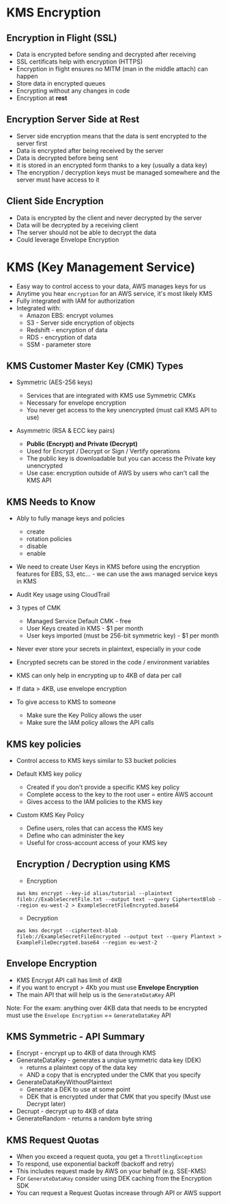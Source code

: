 # KMS Encryption

## Encryption in Flight (SSL)
* Data is encrypted before sending and decrypted after receiving 
* SSL certificats help with encryption (HTTPS)
* Encryption in flight ensures no MITM (man in the middle attach) can happen
* Store data in encrypted queues
* Encrypting without any changes in code
* Encryption at **rest**

## Encryption Server Side at Rest
* Server side encryption means that the data is sent encrypted to the server first
* Data is encrypted after being received by the server
* Data is decrypted before being sent
* it is stored in an encrypted form thanks to a key (usually a data key)
* The encryption / decryption keys must be managed somewhere and the server must have access to it 

## Client Side Encryption
* Data is encrypted by the client and never decrypted by the server
* Data will be decrypted by a receiving client
* The server should not be able to decrypt the data
* Could leverage Envelope Encryption

# KMS (Key Management Service)
* Easy way to control access to your data, AWS manages keys for us
* Anytime you hear `encryption` for an AWS service, it's most likely KMS
* Fully integrated with IAM for authorization
* Integrated with:
  * Amazon EBS: encrypt volumes
  * S3 - Server side encryption of objects
  * Redshift - encryption of data
  * RDS - encryption of data
  * SSM  - parameter store

## KMS Customer Master Key (CMK) Types 
* Symmetric (AES-256 keys)
  * Services that are integrated with KMS use Symmetric CMKs
  * Necessary for envelope encryption
  * You never get access to the key unencrypted (must call KMS API to use)

* Asymmetric (RSA & ECC key pairs)
  * **Public (Encrypt) and Private (Decrypt)**
  * Used for Encrypt / Decrypt or Sign / Vertify operations
  * The public key is downloadable but you can access the Private key unencrypted
  * Use case: encryption outside of AWS by users who can't call the KMS API


## KMS Needs to Know
* Ably to fully manage keys and policies
  * create
  * rotation policies
  * disable
  * enable
  
* We need to create User Keys in KMS before using the encryption features for EBS, S3, etc... - we can use the aws managed service keys in KMS

* Audit Key usage using CloudTrail
* 3 types of CMK 
  * Managed Service Default CMK - free
  * User Keys created in KMS - $1 per month
  * User keys imported (must be 256-bit symmetric key) - $1 per month
* Never ever store your secrets in plaintext, especially in your code
* Encrypted secrets can be stored in the code / environment variables
* KMS can only help in encrypting up to 4KB of data per call
* If data > 4KB, use envelope encryption
* To give access to KMS to someone 
  * Make sure the Key Policy allows the user
  * Make sure the IAM policy allows the API calls

## KMS key policies
* Control access to KMS keys similar to S3 bucket policies
* Default KMS key policy
  * Created if you don't provide a specific KMS key policy
  * Complete access to the key to the root user = entire AWS account
  * Gives access to the IAM policies to the KMS key

* Custom KMS Key Policy
  * Define users, roles that can access the KMS key
  * Define who can administer the key
  * Useful for cross-account access of your KMS key


  ## Encryption / Decryption using KMS
  * Encryption
  ```
  aws kms encrypt --key-id alias/tutorial --plaintext fileb://ExableSecretFile.txt --output text --query CiphertextBlob --region eu-west-2 > ExampleSecretFileEncrypted.base64
  ```

  * Decryption
  ```
  aws kms decrypt --ciphertext-blob fileb://ExampleSecretFileEncrypted --output text --query Plantext > ExampleFileDecrypted.base64 --region eu-west-2
  ```

## Envelope Encryption
* KMS Encrypt API call has limit of 4KB
* if you want to encrypt > 4Kb you must use **Envelope Encryption**
* The main API that will help us is the `GenerateDataKey` API

Note: For the exam: anything over 4KB data that needs to be encrypted must use the `Envelope Encryption` == `GenerateDataKey` API

## KMS Symmetric - API Summary
* Encrypt - encrypt up to 4KB of data through KMS
* GenerateDataKey - generates a unqiue symmetric data key (DEK)
  * returns a plaintext copy of the data key
  * AND a copy that is encrypted under the CMK that you specify
* GenerateDataKeyWithoutPlaintext
  * Generate a DEK to use at some point
  * DEK that is encrypted under that CMK that you specify (Must use Decrypt later)
* Decrupt - decrypt up to 4KB of data 
* GenerateRandom - returns a random byte string

## KMS Request Quotas
* When you exceed a request quota, you get a `ThrottlingException`
* To respond, use exponential backoff (backoff and retry)
* This includes request made by AWS on your behalf (e.g. SSE-KMS)
* For `GenerateDataKey` consider using DEK caching from the Encryption SDK
* You can request a Request Quotas increase through API or AWS support
